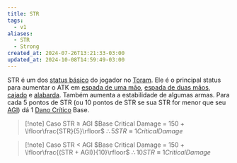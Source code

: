 ```yaml
---
title: STR
tags:
  - v1
aliases:
  - STR
  - Strong
created_at: 2024-07-26T13:21:33-03:00
updated_at: 2024-10-08T14:59:49-03:00
---
```


STR é um dos [status básico](../26/Toram_Status_basico.md) do jogador no [Toram](../../../../atomos/2024/07/26/Toram.md). Ele é o principal status para aumentar o ATK em [espada de uma mão](../../../../entrada/2024/07/12/Toram_One_Handed_Sword.md), [espada de duas mãos](../../../../entrada/2024/07/09/Toram_Two_Handed_Sword.md), [cajado](../../../../entrada/2024/07/09/Toram_Staff.md) e [alabarda](../../../../entrada/2024/07/09/Toram_Halberd.md). Também aumenta a estabilidade de algumas armas. Para cada 5 pontos de STR (ou 10 pontos de STR se sua STR for menor que seu [AGI](../../../../entrada/2024/07/09/Toram_AGI.md)) dá 1 [Dano Crítico](../../../../entrada/2024/07/10/Toram_Dano_Critico.md) Base.

> [!note] Caso STR $\ge$ AGI
> $Base Critical Damage = 150 + \lfloor\frac{STR}{5}\rfloor$
> $\therefore 5 STR \equiv 1 Critical Damage$

> [!note] Caso STR < AGI
> $Base Critical Damage = 150 + \lfloor\frac{(STR + AGI)}{10}\rfloor$
> $\therefore 10 STR \equiv 1 Critical Damage$
  